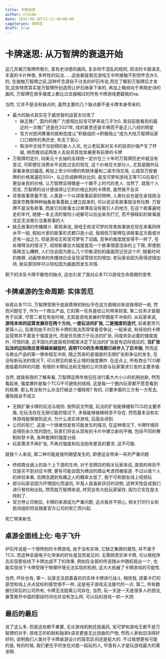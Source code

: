 ```yaml
---
title: 卡牌迷思
author: ch3n9w
date: 2024-09-28T13:11:48+08:00
cagetories: 碎碎念
draft: true
---
```


# 卡牌迷思: 从万智牌的衰退开始

这几天被万智牌所吸引, 富有史诗感的画风, 复杂但不混乱的规则, 简洁的卡面语言, 丰富的卡片种类, 多样性的玩法......这些都是我在游戏王中所接触不到但怀念许久的, 在接触万智牌之前,这种怀念源自于过去的炉石传说,而在了解到万智牌后才发现,这些特质其实是万智牌所创造而让炉石继承下来的, 再加上略倾向于黑暗史诗的画风, 万智牌在很多维度上都比过去接触过的所有卡牌游戏更戳我的xp.

当然, 它并不是没有缺点的, 虽然主要的几个缺点都不是卡牌本身带来的.

- 最大的缺点其实在于威世智的运营太垃圾了
	- 缺乏推广, 国内的推广力度相比较宝可梦来说几乎为0, 我目前能看到的最近的一次推广还是在2021年, 找的甚至还是半佛而不是正儿八经的明星
	- 官方对民间赛事的抵制态度让"积极组织->积极阻止"成为大陆万智牌玩家口口相传的黑历史, 失去了民心 
	- 取消中文线不仅妨碍的新人入坑, 也让老玩家对买卡的投资价值产生了怀疑, 继而推动这两类人去投资其他发展更有前景的卡牌
- 万智牌的定价, 四美元十五抽的全球统一定价在三十年的万智牌历史中就没有变过, 可即便在消费水平远胜过去的现在, 这个价格在大部分人, 尤其是圈外玩家看来依旧偏高, 再加上至少60牌的构筑体量和二级市场交易, 让成型万智套牌的价格普遍在500+, 与之形成鲜明对比的, 是宝可梦和游戏王等TCG后辈们更加亲民的价格, 让万智牌显得像是一个跟不上时代的老人. 当然了, 就我个人而言, 万智牌的设计感值得让它的价格比别的卡牌贵, 虽然我不会买
- 背景故事质量不高. 人类是一个以讲故事起家的物种, 人类社会也是在金钱政治国家宗教等种种抽象故事基础上建立起来的, 可以说没有故事就没有社群. 万智牌不是没有故事, 而是它的故事太过单薄且没有吸引人的地方, 在这个故事遍地走的年代, 随便一本主流的冒险小说都可以拉出来吊打它, 而不够精彩的故事就注定无法吸引注重故事的人
- 缺乏故事的传播媒介. 客观来说, 游戏王和宝可梦的背景故事放在现在来看同样水平一般, 假如大家的故事形式都只是小说, 我相信万智牌在讲故事这方面或许还有一战之力, 但是游戏王和宝可梦有了动画, 竞争的维度就变得不一样了, 在处理得当的情况下, 视频影像会大幅度提高一个故事情感渲染的上下限, 即便剧情再怎么糟糕, 人们也会因为那么几个印象深刻的画面而记住这个IP, 随着时间的推移, 动画带来的传播效应会呈现滚雪球式的增加: 老玩家会因为获得滤镜加持, 新玩家同样可以轻松因为画面而发生共情.

剩下的涉及卡牌平衡性的缺点, 这也引发了我对众多TCG游戏生命周期的思考.

## 卡牌桌游的生命周期: 实体苦厄

纵观众多TCG, 万智牌受限于底层费用机制似乎在这方面相对来说做得好一些, 然而问题在于, 作为一个商业产品, 它的第一任务是给公司带来财富, 第二任务才是服务于玩家, 尽管二者在有些时候, 尤其是游戏发展的早期是不冲突的. 从玩家来说, **游戏本体的运营发展存在两个方向, 一是玩法的扩张, 二是强度的迭代**, 前者更灵巧更得人心, 后者则由于对已有卡牌的淘汰而常常备受争议. 一般来说, 有经验的卡牌运营商并不着急于强度迭代, 而是优先致力于玩法的扩张, 间或夹杂必要的强度提升, 可惜的是, 近乎固化的底层规则框架决定了玩法的扩张是有边际效应的, **当扩张玩法的边际效应变得越来越低时, 说明TCG的生命周期已经步入了后半段**, 然而这与商业产品的第一使命相互冲突, 随之而来的是强度的无限扩张和争议的发生, 在没有新玩法的情况下, 可以预见的是无止境的强度爆炸. 在这点上, 所有商业TCG都面临着同样的问题: 有限的卡牌玩法和无限的公司贪欲与玩家需求引发的主要矛盾.

当然, 就我有限的了解来看, 万智牌这两年依旧在进行着大大小小的机制创新, 然而看起来, 强度爆炸是每个TCG不可避免的结局, 这是每一个圈内玩家都不愿意看到的结果. 那么有没有什么办法打破这个僵局呢? 有的, 只要矛盾的三方有一方死去, 僵局就会不成立

- 无限扩展卡牌的玩法与规则. 按照前文所提, 玩法的扩张能够缓和TCG的主要矛盾, 在玩法存在无限可能的情况下, 矛盾能够被稀释至不存在. 然而基本没有实体游戏能够做到这点, 为什么说实体游戏, 后面会讲到.
- 公司的死亡. 这是一个很难但是有可能发生的情况, 在这种情况下, 卡牌环境将会得到永久性的固化, 玩家们将会从现有的卡片中建立新的平衡, 包括不同的赛制和禁卡表, 各种套牌的强度分级.
- 玩家需求不再扩张, 不再对强度和玩法抱有更高的要求, 这不可能.

就我个人来说, 第二种可能是我所期望发生的, 即便这会带来一系列严重问题

- 终结商业链上的各个上下游的生命, 对于去牌店的相关玩家来说, 直观的体验不仅是买不到对应卡牌, 更有可能会因为牌店的商业考虑而被驱逐. 不过以我个人的体验来看, 去牌店遇到有趣之人的概率太低了, 我宁可和朋友线上视频玩
- 部分玩家会因为环境固化而退坑, 毕竟人是喜新厌旧的动物, 这种天性促成我们进行冒险和出轨, 然而就万智牌来说, 终究会有大批玩家留存, 因为它实在是太特别了.
- 官方停止印刷后, 卡牌的来源成为严重问题, 这点我并不担心, 相关打印行业和民间组织将会随着官方公司的死亡而兴起.

死亡带来新生.

## 桌游全面线上化: 电子飞升

炉石传说是一个很特别的卡牌游戏, 由于没有实体, 它缺乏集换的属性, 并不属于TCG, 而这种全面电子化带来的好处是显而易见的: 无需顾虑实体卡牌, 可以用程序去实现那些线下卡牌达成不了的效果, 例如在全部的传说随从中随机摇出一个, 也能实现线下卡牌受限于物理环境无法实现的机制, 这大大拓展了卡牌游戏的可能性. 

当然, 坏处也有, 第一, 玩家无法捏着喜欢的实体卡牌进行战斗, 相信我, 捏着卡打的感觉和线上点点鼠标的感觉很不一样, 这是电子游戏无法替代的一点; 第二, 所有数据归背后的公司所有, 卡牌无法脱离公司存在, 当然, 玩一天是一天是很多人的想法, 暴雪离开中国的那段时间也并没有怎么样, 可以玩的游戏一抓一大把.


## 最后的最后

说了这么多, 但是这些都不重要, 无论游戏机制还是画风, 宝可梦和游戏王都不是万智牌的对手, 游戏王的机制和独家k语言更是无比扭曲的产物, 然而人家依旧活得好好的, 说明我们人类对于卡牌桌游设计的容忍区间还是挺大的. 不过我想更有可能的是, 有的时候, 我们更在乎的坐在对面一起玩的人, 毕竟有人才是玩游戏最大的需求啊.
